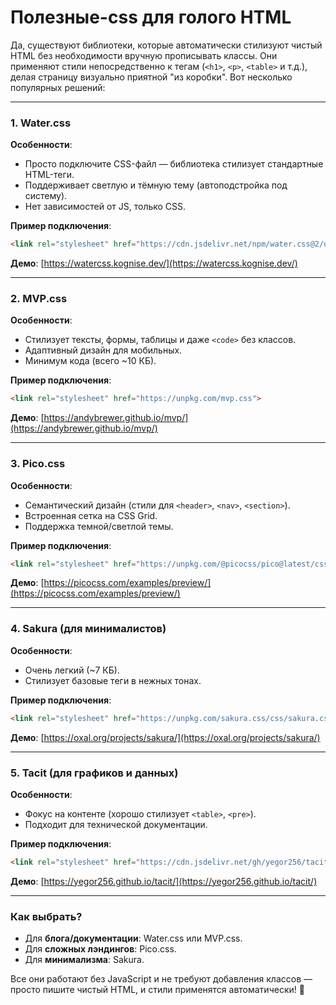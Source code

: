 # Полезные-css для голого HTML
Да, существуют библиотеки, которые автоматически стилизуют чистый HTML без необходимости вручную прописывать классы. Они применяют стили непосредственно к тегам (`<h1>`, `<p>`, `<table>` и т.д.), делая страницу визуально приятной "из коробки". Вот несколько популярных решений:

---

### 1. **Water.css**  
**Особенности**:  
- Просто подключите CSS-файл — библиотека стилизует стандартные HTML-теги.  
- Поддерживает светлую и тёмную тему (автоподстройка под систему).  
- Нет зависимостей от JS, только CSS.  

**Пример подключения**:  
```html
<link rel="stylesheet" href="https://cdn.jsdelivr.net/npm/water.css@2/out/water.css">
```

**Демо**: [https://watercss.kognise.dev/](https://watercss.kognise.dev/)  

---

### 2. **MVP.css**  
**Особенности**:  
- Стилизует тексты, формы, таблицы и даже `<code>` без классов.  
- Адаптивный дизайн для мобильных.  
- Минимум кода (всего ~10 КБ).  

**Пример подключения**:  
```html
<link rel="stylesheet" href="https://unpkg.com/mvp.css">
```

**Демо**: [https://andybrewer.github.io/mvp/](https://andybrewer.github.io/mvp/)  

---

### 3. **Pico.css**  
**Особенности**:  
- Семантический дизайн (стили для `<header>`, `<nav>`, `<section>`).  
- Встроенная сетка на CSS Grid.  
- Поддержка темной/светлой темы.  

**Пример подключения**:  
```html
<link rel="stylesheet" href="https://unpkg.com/@picocss/pico@latest/css/pico.min.css">
```

**Демо**: [https://picocss.com/examples/preview/](https://picocss.com/examples/preview/)  

---

### 4. **Sakura** (для минималистов)  
**Особенности**:  
- Очень легкий (~7 КБ).  
- Стилизует базовые теги в нежных тонах.  

**Пример подключения**:  
```html
<link rel="stylesheet" href="https://unpkg.com/sakura.css/css/sakura.css">
```

**Демо**: [https://oxal.org/projects/sakura/](https://oxal.org/projects/sakura/)  

---

### 5. **Tacit** (для графиков и данных)  
**Особенности**:  
- Фокус на контенте (хорошо стилизует `<table>`, `<pre>`).  
- Подходит для технической документации.  

**Пример подключения**:  
```html
<link rel="stylesheet" href="https://cdn.jsdelivr.net/gh/yegor256/tacit@gh-pages/tacit-css.min.css">
```

**Демо**: [https://yegor256.github.io/tacit/](https://yegor256.github.io/tacit/)  

---

### Как выбрать?  
- Для **блога/документации**: Water.css или MVP.css.  
- Для **сложных лэндингов**: Pico.css.  
- Для **минимализма**: Sakura.  

Все они работают без JavaScript и не требуют добавления классов — просто пишите чистый HTML, и стили применятся автоматически! 🎨
